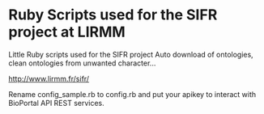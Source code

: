 Ruby Scripts used for the SIFR project at LIRMM
==============

Little Ruby scripts used for the SIFR project
Auto download of ontologies, clean ontologies from unwanted character...

http://www.lirmm.fr/sifr/

Rename config_sample.rb to config.rb and put your apikey to interact with BioPortal API REST services.